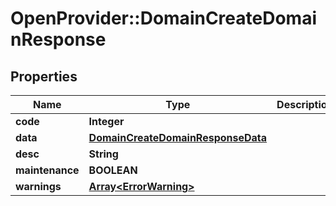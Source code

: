 # OpenProvider::DomainCreateDomainResponse

## Properties
Name | Type | Description | Notes
------------ | ------------- | ------------- | -------------
**code** | **Integer** |  | [optional] 
**data** | [**DomainCreateDomainResponseData**](DomainCreateDomainResponseData.md) |  | [optional] 
**desc** | **String** |  | [optional] 
**maintenance** | **BOOLEAN** |  | [optional] 
**warnings** | [**Array&lt;ErrorWarning&gt;**](ErrorWarning.md) |  | [optional] 


